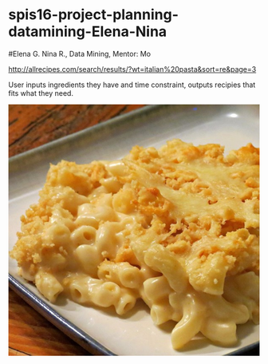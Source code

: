 # spis16-project-planning-datamining-Elena-Nina

#Elena G. Nina R., Data Mining, Mentor: Mo

http://allrecipes.com/search/results/?wt=italian%20pasta&sort=re&page=3

User inputs ingredients they have and time constraint, outputs recipies that fits what they need.

![me](M&C.jpg)

